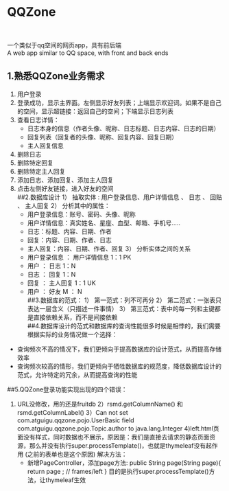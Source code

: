 # QQZone
<br>

一个类似于qq空间的网页app，具有前后端<br>
A web app similar to QQ space, with front and back ends

## 1.熟悉QQZone业务需求
1) 用户登录
2) 登录成功，显示主界面。左侧显示好友列表；上端显示欢迎词。如果不是自己的空间，显示超链接：返回自己的空间；下端显示日志列表
3) 查看日志详情：
    - 日志本身的信息（作者头像、昵称、日志标题、日志内容、日志的日期）
    - 回复列表（回复者的头像、昵称、回复内容、回复日期）
    - 主人回复信息
4) 删除日志
5) 删除特定回复
6) 删除特定主人回复
7) 添加日志、添加回复、添加主人回复
8) 点击左侧好友链接，进入好友的空间<br>
   ##2.数据库设计
   1） 抽取实体 : 用户登录信息、用户详情信息 、 日志 、 回贴  、 主人回复
   2） 分析其中的属性：
   - 用户登录信息：账号、密码、头像、昵称
   - 用户详情信息：真实姓名、星座、血型、邮箱、手机号.....
   - 日志：标题、内容、日期、作者
   - 回复：内容、日期、作者、日志
   - 主人回复：内容、日期、作者、回复
   3） 分析实体之间的关系
   - 用户登录信息 ： 用户详情信息      1：1 PK
   - 用户 ： 日志                   1：N
   - 日志 ： 回复                   1：N
   - 回复 ： 主人回复                1：1 UK
   - 用户 ： 好友                   M ： N<br>
   ##3.数据库的范式：
   1） 第一范式：列不可再分
   2） 第二范式：一张表只表达一层含义（只描述一件事情）
   3） 第三范式：表中的每一列和主键都是直接依赖关系，而不是间接依赖<br>
   ##4.数据库设计的范式和数据库的查询性能很多时候是相悖的，我们需要根据实际的业务情况做一个选择：
- 查询频次不高的情况下，我们更倾向于提高数据库的设计范式，从而提高存储效率
- 查询频次较高的情形，我们更倾向于牺牲数据库的规范度，降低数据库设计的范式，允许特定的冗余，从而提高查询的性能<br>

##5.QQZone登录功能实现出现的四个错误：
1) URL没修改，用的还是fruitdb
   2）rsmd.getColumnName() 和 rsmd.getColumnLabel()
   3）Can not set com.atguigu.qqzone.pojo.UserBasic field com.atguigu.qqzone.pojo.Topic.author to java.lang.Integer
4)left.html页面没有样式，同时数据也不展示，原因是：我们是直接去请求的静态页面资源，那么并没有执行super.processTemplate()，也就是thymeleaf没有起作用
   (之前的表单也是这个原因)
   解决方法：
    - 新增PageController，添加page方法:
      public String page(String page){
      return page ;       // frames/left
      }
      目的是执行super.processTemplate()方法，让thymeleaf生效






